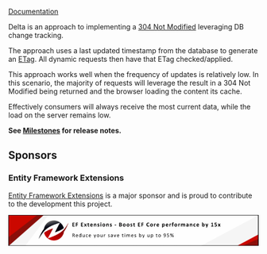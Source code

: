 <!--
GENERATED FILE - DO NOT EDIT
This file was generated by [MarkdownSnippets](https://github.com/SimonCropp/MarkdownSnippets).
Source File: /src/nuget.source.md
To change this file edit the source file and then run MarkdownSnippets.
-->

[Documentation](https://github.com/SimonCropp/Delta)

Delta is an approach to implementing a [304 Not Modified](https://www.keycdn.com/support/304-not-modified) leveraging DB change tracking.<!-- include: intro. path: /docs/mdsource/intro.include.md -->

The approach uses a last updated timestamp from the database to generate an [ETag](https://developer.mozilla.org/en-US/docs/Web/HTTP/Headers/ETag). All dynamic requests then have that ETag checked/applied.

This approach works well when the frequency of updates is relatively low. In this scenario, the majority of requests will leverage the result in a 304 Not Modified being returned and the browser loading the content its cache.

Effectively consumers will always receive the most current data, while the load on the server remains low.<!-- endInclude -->

**See [Milestones](https://github.com/SimonCropp/Delta/milestones?state=closed) for release notes.**


## Sponsors


### Entity Framework Extensions<!-- include: zzz. path: /docs/mdsource/zzz.include.md -->

[Entity Framework Extensions](https://entityframework-extensions.net/?utm_source=simoncropp&utm_medium=Delta) is a major sponsor and is proud to contribute to the development this project.

[![Entity Framework Extensions](https://raw.githubusercontent.com/SimonCropp/Delta/refs/heads/main/docs/zzz.png)](https://entityframework-extensions.net/?utm_source=simoncropp&utm_medium=Delta)<!-- endInclude -->
